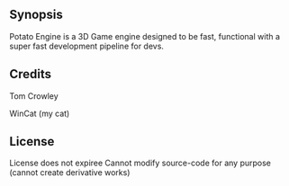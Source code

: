 ## Synopsis

Potato Engine is a 3D Game engine designed to be fast, functional with a super fast development pipeline for devs.

## Credits

Tom Crowley

WinCat (my cat)

## License

License does not expiree
Cannot modify source-code for any purpose (cannot create derivative works)